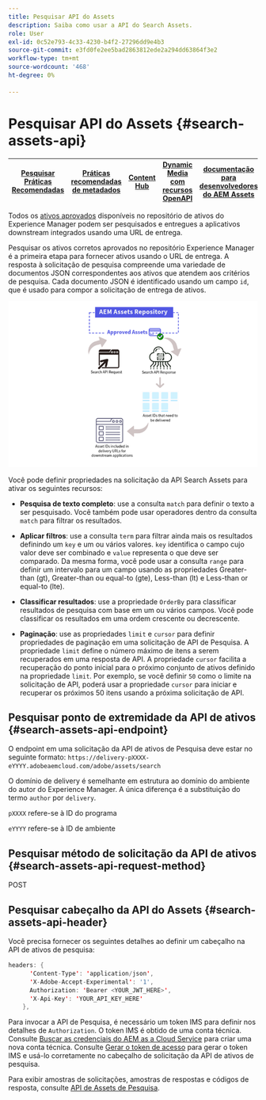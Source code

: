 ```yaml
---
title: Pesquisar API do Assets
description: Saiba como usar a API do Search Assets.
role: User
exl-id: 0c52e793-4c33-4230-b4f2-27296dd9e4b3
source-git-commit: e3fd0fe2ee5bad2863812ede2a294dd63864f3e2
workflow-type: tm+mt
source-wordcount: '468'
ht-degree: 0%

---
```


# Pesquisar API do Assets {#search-assets-api}

| [Pesquisar Práticas Recomendadas](/help/assets/search-best-practices.md) | [Práticas recomendadas de metadados](/help/assets/metadata-best-practices.md) | [Content Hub](/help/assets/product-overview.md) | [Dynamic Media com recursos OpenAPI](/help/assets/dynamic-media-open-apis-overview.md) | [documentação para desenvolvedores do AEM Assets](https://developer.adobe.com/experience-cloud/experience-manager-apis/) |
| ------------- | --------------------------- |---------|----|-----|

Todos os [ativos aprovados](approve-assets.md) disponíveis no repositório de ativos do Experience Manager podem ser pesquisados e entregues a aplicativos downstream integrados usando uma URL de entrega.

Pesquisar os ativos corretos aprovados no repositório Experience Manager é a primeira etapa para fornecer ativos usando o URL de entrega. A resposta à solicitação de pesquisa compreende uma variedade de documentos JSON correspondentes aos ativos que atendem aos critérios de pesquisa. Cada documento JSON é identificado usando um campo `id`, que é usado para compor a solicitação de entrega de ativos.

![Visão geral do protocolo de carregamento binário direto](assets/search-assets-api-overview.png)

Você pode definir propriedades na solicitação da API Search Assets para ativar os seguintes recursos:

* **Pesquisa de texto completo**: use a consulta `match` para definir o texto a ser pesquisado.  Você também pode usar operadores dentro da consulta `match` para filtrar os resultados.

* **Aplicar filtros**: use a consulta `term` para filtrar ainda mais os resultados definindo um `key` e um ou vários valores. `key` identifica o campo cujo valor deve ser combinado e `value` representa o que deve ser comparado. Da mesma forma, você pode usar a consulta `range` para definir um intervalo para um campo usando as propriedades Greater-than (gt), Greater-than ou equal-to (gte), Less-than (lt) e Less-than or equal-to (lte).

* **Classificar resultados**: use a propriedade `OrderBy` para classificar resultados de pesquisa com base em um ou vários campos. Você pode classificar os resultados em uma ordem crescente ou decrescente.

* **Paginação**: use as propriedades `limit` e `cursor` para definir propriedades de paginação em uma solicitação de API de Pesquisa. A propriedade `limit` define o número máximo de itens a serem recuperados em uma resposta de API. A propriedade `cursor` facilita a recuperação do ponto inicial para o próximo conjunto de ativos definido na propriedade `limit`. Por exemplo, se você definir `50` como o limite na solicitação de API, poderá usar a propriedade `cursor` para iniciar e recuperar os próximos 50 itens usando a próxima solicitação de API.

## Pesquisar ponto de extremidade da API de ativos {#search-assets-api-endpoint}

O endpoint em uma solicitação da API de ativos de Pesquisa deve estar no seguinte formato:
`https://delivery-pXXXX-eYYYY.adobeaemcloud.com/adobe/assets/search`

O domínio de delivery é semelhante em estrutura ao domínio do ambiente do autor do Experience Manager. A única diferença é a substituição do termo `author` por `delivery`.

`pXXXX` refere-se à ID do programa

`eYYYY` refere-se à ID de ambiente

## Pesquisar método de solicitação da API de ativos {#search-assets-api-request-method}

POST

## Pesquisar cabeçalho da API do Assets {#search-assets-api-header}

Você precisa fornecer os seguintes detalhes ao definir um cabeçalho na API de ativos de pesquisa:

```java
headers: {
      'Content-Type': 'application/json',
      'X-Adobe-Accept-Experimental': '1',
      Authorization: 'Bearer <YOUR_JWT_HERE>',
      'X-Api-Key': 'YOUR_API_KEY_HERE'
    },
```

Para invocar a API de Pesquisa, é necessário um token IMS para definir nos detalhes de `Authorization`. O token IMS é obtido de uma conta técnica. Consulte [Buscar as credenciais do AEM as a Cloud Service](https://experienceleague.adobe.com/docs/experience-manager-cloud-service/content/implementing/developing/generating-access-tokens-for-server-side-apis.html?lang=en#fetch-the-aem-as-a-cloud-service-credentials) para criar uma nova conta técnica. Consulte [Gerar o token de acesso](https://experienceleague.adobe.com/docs/experience-manager-cloud-service/content/implementing/developing/generating-access-tokens-for-server-side-apis.html?lang=en#generating-the-access-token) para gerar o token IMS e usá-lo corretamente no cabeçalho de solicitação da API de ativos de pesquisa.

Para exibir amostras de solicitações, amostras de respostas e códigos de resposta, consulte [API de Assets de Pesquisa](https://adobe-aem-assets-delivery-experimental.redoc.ly/#operation/search).
